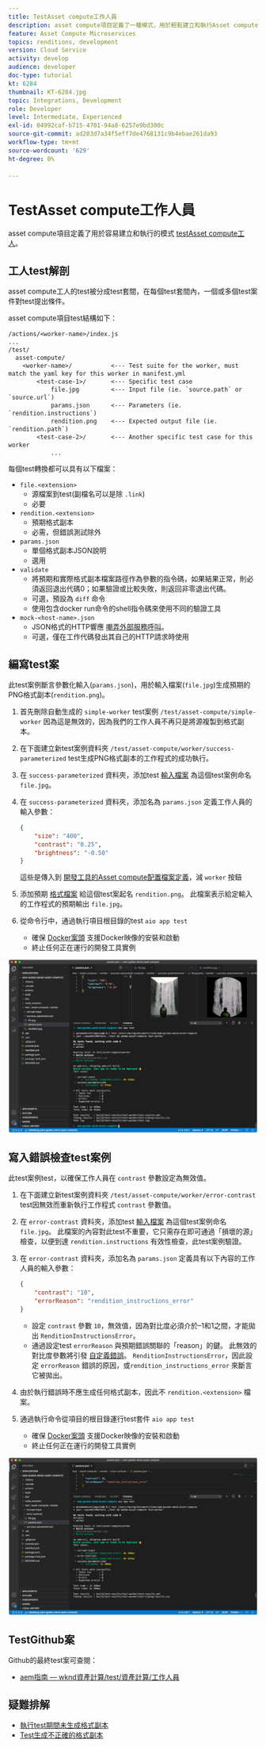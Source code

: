 ```yaml
---
title: TestAsset compute工作人員
description: asset compute項目定義了一種模式，用於輕鬆建立和執行Asset compute工作程式的test。
feature: Asset Compute Microservices
topics: renditions, development
version: Cloud Service
activity: develop
audience: developer
doc-type: tutorial
kt: 6284
thumbnail: KT-6284.jpg
topic: Integrations, Development
role: Developer
level: Intermediate, Experienced
exl-id: 04992caf-b715-4701-94a8-6257e9bd300c
source-git-commit: ad203d7a34f5eff7de4768131c9b4ebae261da93
workflow-type: tm+mt
source-wordcount: '629'
ht-degree: 0%

---
```


# TestAsset compute工作人員

asset compute項目定義了用於容易建立和執行的模式 [testAsset compute工人](https://experienceleague.adobe.com/docs/asset-compute/using/extend/test-custom-application.html)。

## 工人test解剖

asset compute工人的test被分成test套間，在每個test套間內，一個或多個test案件對test提出條件。

asset compute項目test結構如下：

```
/actions/<worker-name>/index.js
...
/test/
  asset-compute/
    <worker-name>/           <--- Test suite for the worker, must match the yaml key for this worker in manifest.yml
        <test-case-1>/       <--- Specific test case 
            file.jpg         <--- Input file (ie. `source.path` or `source.url`)
            params.json      <--- Parameters (ie. `rendition.instructions`)
            rendition.png    <--- Expected output file (ie. `rendition.path`)
        <test-case-2>/       <--- Another specific test case for this worker
            ...
```

每個test轉換都可以具有以下檔案：

+ `file.<extension>`
   + 源檔案到test(副檔名可以是除 `.link`)
   + 必要
+ `rendition.<extension>`
   + 預期格式副本
   + 必需，但錯誤測試除外
+ `params.json`
   + 單個格式副本JSON說明
   + 選用
+ `validate`
   + 將預期和實際格式副本檔案路徑作為參數的指令碼，如果結果正常，則必須返回退出代碼0；如果驗證或比較失敗，則返回非零退出代碼。
   + 可選，預設為 `diff` 命令
   + 使用包含docker run命令的shell指令碼來使用不同的驗證工具
+ `mock-<host-name>.json`
   + JSON格式的HTTP響應 [嘲弄外部服務呼叫](https://www.mock-server.com/mock_server/creating_expectations.html)。
   + 可選，僅在工作代碼發出其自己的HTTP請求時使用

## 編寫test案

此test案例斷言參數化輸入(`params.json`)，用於輸入檔案(`file.jpg`)生成預期的PNG格式副本(`rendition.png`)。

1. 首先刪除自動生成的 `simple-worker` test案例 `/test/asset-compute/simple-worker` 因為這是無效的，因為我們的工作人員不再只是將源複製到格式副本。
1. 在下面建立新test案例資料夾 `/test/asset-compute/worker/success-parameterized` test生成PNG格式副本的工作程式的成功執行。
1. 在 `success-parameterized` 資料夾，添加test [輸入檔案](./assets/test/success-parameterized/file.jpg) 為這個test案例命名 `file.jpg`。
1. 在 `success-parameterized` 資料夾，添加名為 `params.json` 定義工作人員的輸入參數：

   ```json
   { 
       "size": "400",
       "contrast": "0.25",
       "brightness": "-0.50"
   }
   ```

   這些是傳入到 [開發工具的Asset compute配置檔案定義](../develop/development-tool.md)，減 `worker` 按鈕

1. 添加預期 [格式檔案](./assets/test/success-parameterized/rendition.png) 給這個test案起名 `rendition.png`。 此檔案表示給定輸入的工作程式的預期輸出 `file.jpg`。
1. 從命令行中，通過執行項目根目錄的test `aio app test`
   + 確保 [Docker案頭](../set-up/development-environment.md#docker) 支援Docker映像的安裝和啟動
   + 終止任何正在運行的開發工具實例

![Test — 成功 ](./assets/test/success-parameterized/result.png)

## 寫入錯誤檢查test案例

此test案例test，以確保工作人員在 `contrast` 參數設定為無效值。

1. 在下面建立新test案例資料夾 `/test/asset-compute/worker/error-contrast` test因無效而重新執行工作程式 `contrast` 參數值。
1. 在 `error-contrast` 資料夾，添加test [輸入檔案](./assets/test/error-contrast/file.jpg) 為這個test案例命名 `file.jpg`。 此檔案的內容對此test不重要，它只需存在即可通過「損壞的源」檢查，以便到達 `rendition.instructions` 有效性檢查，此test案例驗證。
1. 在 `error-contrast` 資料夾，添加名為 `params.json` 定義具有以下內容的工作人員的輸入參數：

   ```json
   {
       "contrast": "10",
       "errorReason": "rendition_instructions_error"
   }
   ```

   + 設定 `contrast` 參數 `10`，無效值，因為對比度必須介於–1和1之間，才能拋出 `RenditionInstructionsError`。
   + 通過設定test `errorReason` 與預期錯誤關聯的「reason」的鍵。 此無效的對比度參數將引發 [自定義錯誤](../develop/worker.md#errors)。 `RenditionInstructionsError`，因此設定 `errorReason` 錯誤的原因，或`rendition_instructions_error` 來斷言它被拋出。

1. 由於執行錯誤時不應生成任何格式副本，因此不 `rendition.<extension>` 檔案。
1. 通過執行命令從項目的根目錄運行test套件 `aio app test`
   + 確保 [Docker案頭](../set-up/development-environment.md#docker) 支援Docker映像的安裝和啟動
   + 終止任何正在運行的開發工具實例

![Test — 錯誤對比度](./assets/test/error-contrast/result.png)

## TestGithub案

Github的最終test案可查閱：

+ [aem指南 — wknd資產計算/test/資產計算/工作人員](https://github.com/adobe/aem-guides-wknd-asset-compute/tree/master/test/asset-compute/worker)

## 疑難排解

+ [執行test期間未生成格式副本](../troubleshooting.md#test-no-rendition-generated)
+ [Test生成不正確的格式副本](../troubleshooting.md#tests-generates-incorrect-rendition)
